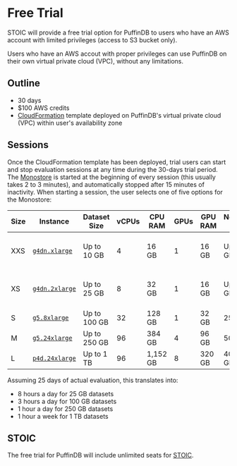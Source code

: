 # Free Trial

STOIC will provide a free trial option for PuffinDB to users who have an AWS account with limited privileges (access to S3 bucket only).

Users who have an AWS accout with proper privileges can use PuffinDB on their own virtual private cloud (VPC), without any limitations.

## Outline
- 30 days
- $100 AWS credits
- [CloudFormation](https://aws.amazon.com/cloudformation/) template deployed on PuffinDB's virtual private cloud (VPC) within user's availability zone

## Sessions
Once the CloudFormation template has been deployed, trial users can start and stop evaluation sessions at any time during the 30-days trial period. The [Monostore](Monostore.md) is started at the beginning of every session (this usually takes 2 to 3 minutes), and automatically stopped after 15 minutes of inactivity. When starting a session, the user selects one of five options for the Monostore:

| Size | Instance | Dataset Size | vCPUs | CPU RAM | GPUs | GPU RAM | Network BW | EBS BW | Hours |
| ---- | -------- | ------------ | ----- | ------- | ---- | ------- | ---------- | ------ | ----- |
| XXS | [`g4dn.xlarge`](https://aws.amazon.com/ec2/instance-types/g4/)| Up to 10 GB | 4 | 16 GB | 1 | 16 GB | Up to 25 Gbps | Up to 3.5 Gbps | 400 |
| XS | [`g4dn.2xlarge`](https://aws.amazon.com/ec2/instance-types/g4/)| Up to 25 GB | 8 | 32 GB | 1 | 16 GB | Up to 25 Gbps | Up to 3.5 Gbps | 300 |
| S | [`g5.8xlarge`](https://aws.amazon.com/ec2/instance-types/g5/)| Up to 100 GB | 32 | 128 GB | 1 | 32 GB | 25 Gbps | 16 Gbps | 75 |
| M | [`g5.24xlarge`](https://aws.amazon.com/ec2/instance-types/g5/)| Up to 250 GB | 96 | 384 GB | 4 | 96 GB | 50 Gbps | 19 Gbps | 25 |
| L | [`p4d.24xlarge`](https://aws.amazon.com/ec2/instance-types/p4/)| Up to 1 TB | 96 | 1,152 GB | 8 | 320 GB | 400 Gbps | 19 Gbps | 5 |

Assuming 25 days of actual evaluation, this translates into:
- 8 hours a day for 25 GB datasets
- 3 hours a day for 100 GB datasets
- 1 hour a day for 250 GB datasets
- 1 hour a week for 1 TB datasets

## STOIC
The free trial for PuffinDB will include unlimited seats for [STOIC](https://github.com/stoic-doc/Community/discussions/1).
